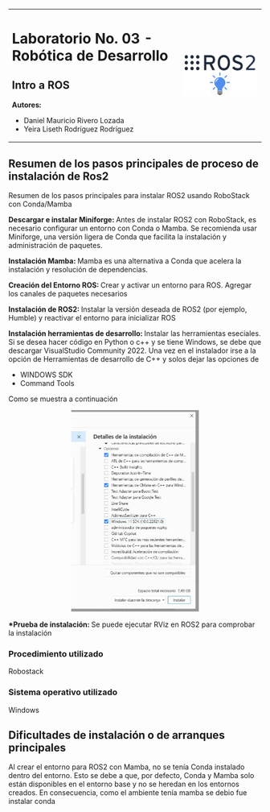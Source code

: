 <table>
  <tr>
    <td>
      <h1>Laboratorio No. 03 - Robótica de Desarrollo</h1>
      <h2> Intro a ROS </h2>
      <strong> Autores:</strong>
      <ul>
        <li>Daniel Mauricio Rivero Lozada </li>
        <li>Yeira Liseth Rodríguez Rodríguez</li>
      </ul>
    </td>
    <td>
      <img src="Images/Portada.jpg" width="400">
    </td>
  </tr>
</table>

## Resumen de los pasos principales de proceso de instalación de Ros2

Resumen de los pasos principales para instalar ROS2 usando RoboStack con Conda/Mamba

<b> Descargar e instalar Miniforge: </b> Antes de instalar ROS2 con RoboStack, es necesario configurar un entorno con Conda o Mamba. Se recomienda usar Miniforge, una versión ligera de Conda que facilita la instalación y administración de paquetes.

<b> Instalación Mamba: </b> Mamba es una alternativa a Conda que acelera la instalación y resolución de dependencias.

<b> Creación del Entorno ROS: </b> Crear y activar un entorno para ROS. Agregar los canales de paquetes necesarios

<b>  Instalación de ROS2: </b> Instalar la versión deseada de ROS2 (por ejemplo, Humble) y reactivar el entorno para inicializar ROS

<b>  Instalación herramientas de desarrollo: </b> Instalar las herramientas eseciales. Si se desea hacer código en Python o c++ y se tiene Windows, se debe que descargar VisualStudio Community 2022. Una vez en el instalador irse a la opción de Herramientas de desarrollo de C++ y solos dejar las opciones de 

* WINDOWS SDK
* Command Tools

Como se muestra a continuación

<p align="center">
  <img src="Images/InstalacionWindowsComunity.jpeg" height="400">
</p>

<b> *Prueba de instalación: </b> Se puede ejecutar RViz en ROS2 para comprobar la instalación

### Procedimiento utilizado

Robostack

### Sistema operativo utilizado

Windows

## Dificultades de instalación o de arranques principales

Al crear el entorno para ROS2 con Mamba, no se tenía Conda instalado dentro del entorno. Esto se debe a que, por defecto, Conda y Mamba solo están disponibles en el entorno base y no se heredan en los entornos creados. En consecuencia, como el ambiente tenía mamba se debio fue instalar conda


